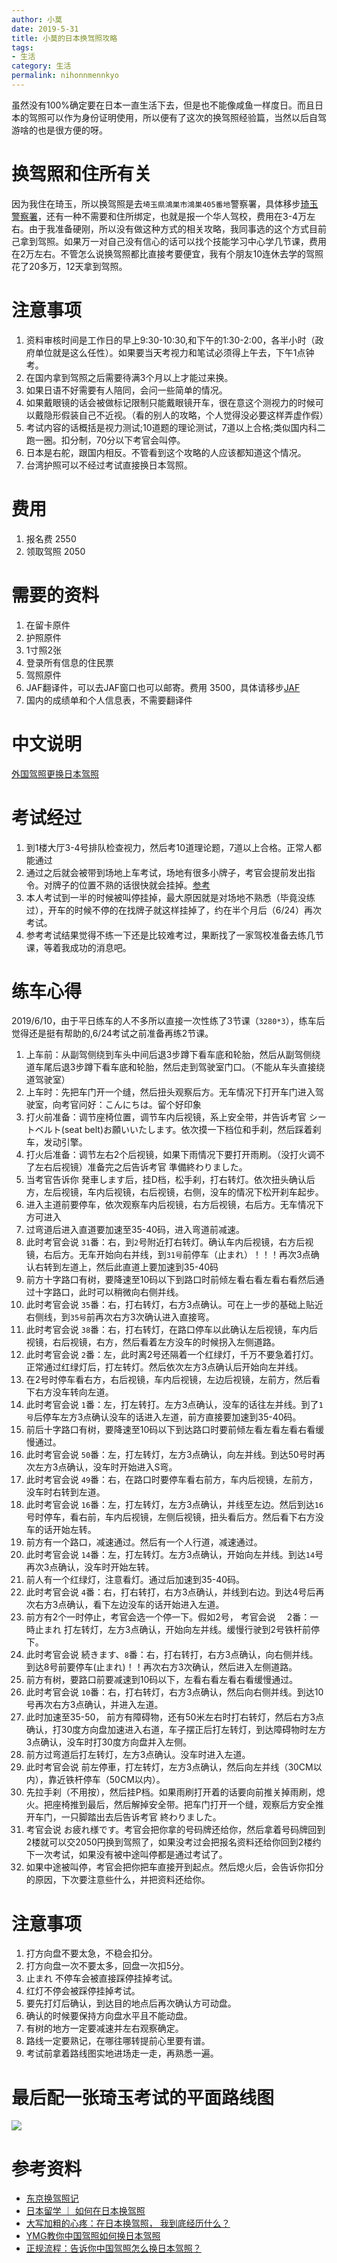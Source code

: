 ```yaml
---
author: 小莫
date: 2019-5-31
title: 小莫的日本换驾照攻略
tags:
- 生活
category: 生活
permalink: nihonnmennkyo
---
```

虽然没有100%确定要在日本一直生活下去，但是也不能像咸鱼一样度日。而且日本的驾照可以作为身份证明使用，所以便有了这次的换驾照经验篇，当然以后自驾游啥的也是很方便的呀。
<!-- more -->

# 换驾照和住所有关
因为我住在琦玉，所以换驾照是去`埼玉県鴻巣市鴻巣405番地`警察署，具体移步[琦玉警察署](https://www.police.pref.saitama.lg.jp/f0130/menkyo/gaikoku.html)，还有一种不需要和住所绑定，也就是报一个华人驾校，费用在3-4万左右。由于我准备硬刚，所以没有做这种方式的相关攻略，我同事选的这个方式目前己拿到驾照。如果万一对自己没有信心的话可以找个技能学习中心学几节课，费用在2万左右。不管怎么说换驾照都比直接考要便宜，我有个朋友10连休去学的驾照花了20多万，12天拿到驾照。

# 注意事项
1. 资料审核时间是工作日的早上9:30-10:30,和下午的1:30-2:00，各半小时（政府单位就是这么任性）。如果要当天考视力和笔试必须得上午去，下午1点钟考。
2. 在国内拿到驾照之后需要待满3个月以上才能过来换。
3. 如果日语不好需要有人陪同，会问一些简单的情况。
4. 如果戴眼镜的话会被做标记限制只能戴眼镜开车，很在意这个测视力的时候可以戴隐形假装自己不近视。（看的别人的攻略，个人觉得没必要这样弄虚作假）
5. 考试内容的话概括是视力测试;10道题的理论测试，7道以上合格;类似国内科二跑一圈。扣分制，70分以下考官会叫停。
6. 日本是右舵，跟国内相反。不管看到这个攻略的人应该都知道这个情况。
7. 台湾护照可以不经过考试直接换日本驾照。

# 费用
1. 报名费 2550
2. 领取驾照 2050

# 需要的资料
1. 在留卡原件
2. 护照原件
3. 1寸照2张
4. 登录所有信息的住民票
5. 驾照原件
6. JAF翻译件，可以去JAF窗口也可以邮寄。费用 3500，具体请移步[JAF](http://www.jaf.or.jp/inter/translation/)
7. 国内的成绩单和个人信息表，不需要翻译件

# 中文说明
[外国驾照更换日本驾照](https://www.keishicho.metro.tokyo.jp/multilingual/chinese/traffic_safety/drivers_licenses/index.files/convert_license_chinese.pdf)


# 考试经过
1. 到1楼大厅3-4号排队检查视力，然后考10道理论题，7道以上合格。正常人都能通过
2. 通过之后就会被带到场地上车考试，场地有很多小牌子，考官会提前发出指令。对牌子的位置不熟的话很快就会挂掉。[参考](http://mini.eastday.com/bdmip/180404112201086.html#)
3. 本人考试到一半的时候被叫停挂掉，最大原因就是对场地不熟悉（毕竟没练过），开车的时候不停的在找牌子就这样挂掉了，约在半个月后（6/24）再次考试。
4. 参考考试结果觉得不练一下还是比较难考过，果断找了一家驾校准备去练几节课，等着我成功的消息吧。


# 练车心得
2019/6/10，由于平日练车的人不多所以直接一次性练了3节课（`3280*3`），练车后觉得还是挺有帮助的,6/24考试之前准备再练2节课。

1. 上车前：从副驾侧绕到车头中间后退3步蹲下看车底和轮胎，然后从副驾侧绕道车尾后退3步蹲下看车底和轮胎，然后走到驾驶室门口。（不能从车头直接绕道驾驶室）
2. 上车时：先把车门开一个缝，然后扭头观察后方。无车情况下打开车门进入驾驶室，向考官问好：こんにちは。留个好印象
3. 打火前准备：调节座椅位置，调节车内后视镜，系上安全带，并告诉考官 シートベルト(seat belt)お願いいたします。依次摸一下档位和手刹，然后踩着刹车，发动引擎。
4. 打火后准备：调节左右2个后视镜，如果下雨情况下要打开雨刷。（没打火调不了左右后视镜）准备完之后告诉考官 準備終わりました。
5. 当考官告诉你 発車します后，挂D档，松手刹，打右转灯。依次扭头确认后方，左后视镜，车内后视镜，右后视镜，右侧，没车的情况下松开刹车起步。
6. 进入主道前要停车，依次观察车内后视镜，右方后视镜，右后方。无车情况下方可进入
7. 过弯道后进入直道要加速至35-40码，进入弯道前减速。
8. 此时考官会说 `31`番：右，到`2`号附近打右转灯。确认车内后视镜，右方后视镜，右后方。无车开始向右并线，到`31号`前停车（止まれ）！！！再次3点确认右转到左道上，然后此直道上要加速到35-40码
9. 前方十字路口有树，要降速至10码以下到路口时前倾左看右看左看右看然后通过十字路口，此时可以稍微向右侧并线。
10. 此时考官会说 `35`番：右，打右转灯，右方3点确认。可在上一步的基础上贴近右侧线，到`35号`前再次右方3次确认进入直接弯。
11. 此时考官会说 `38`番：右，打右转灯，在路口停车以此确认左后视镜，车内后视镜，右后视镜，右方，然后看着左方没车的时候拐入左侧道路。
12. 此时考官会说 `2`番：左，此时离2号还隔着一个红绿灯，千万不要急着打灯。正常通过红绿灯后，打左转灯。然后依次左方3点确认后开始向左并线。
13. 在2号时停车看右方，右后视镜，车内后视镜，左边后视镜，左前方，然后看下右方没车转向左道。
14. 此时考官会说 `1`番：左，打左转打。左方3点确认，没车的话往左并线。到了`1号`后停车左方3点确认没车的话进入左道，前方直接要加速到35-40码。
15. 前后十字路口有树，要降速至10码以下到达路口时要前倾左看左看左看右看缓慢通过。
16. 此时考官会说 `50`番：左，打左转灯，左方3点确认，向左并线。到达50号时再次左方3点确认，没车时开始进入S弯。
17. 此时考官会说 `49`番：右，在路口时要停车看右前方，车内后视镜，左前方，没车时右转到左道。
18. 此时考官会说 `16`番：左，打左转灯，左方3点确认，并线至左边。然后到达`16`号时停车，看右前，车内后视镜，左侧后视镜，扭头看后方。然后看下右方没车的话开始左转。
19. 前方有一个路口，减速通过。然后有一个人行道，减速通过。
20. 此时考官会说 `14`番：左，打左转灯。左方3点确认，开始向左并线。到达`14`号再次3点确认，没车时开始左转。
21. 前人有一个红绿灯，注意看灯。通过后加速到35-40码。
22. 此时考官会说 `4`番：右，打右转打，右方3点确认，并线到右边。到达4号后再次右方3点确认，看下左边没车的话开始进入左道。
23. 前方有2个一时停止，考官会选一个停一下。假如2号， 考官会说 　2番：一時止まれ 打左转灯，左方3点确认，开始向左并线。缓慢行驶到2号铁杆前停下。
24. 此时考官会说 続きます、`8`番：右，打右转打，右方3点确认，向右侧并线。到达8号前要停车(止まれ)！！再次右方3次确认，然后进入左侧道路。
25. 前方有树，要路口前要减速到10码以下，左看右看左看右看缓慢通过。
26. 此时考官会说 `10`番：右，打右转灯，右方3点确认，然后向右侧并线。到达10号再次右方3点确认，并进入左道。
27. 此时加速至35-50， 前方有障碍物，还有50米左右时打右转灯，然后右方3点确认，打30度方向盘加速进入右道，车子摆正后打左转灯，到达障碍物时左方3点确认，没车时打30度方向盘并入左侧。
28. 前方过弯道后打左转灯，左方3点确认。没车时进入左道。
29. 此时考官会说 前左停車，打左转灯，左方3点确认，然后向左并线（30CM以内），靠近铁杆停车（50CM以内）。
30. 先拉手刹（不用按），然后挂P档。如果雨刷打开着的话要向前推关掉雨刷，熄火。把座椅推到最后，然后解掉安全带。把车门打开一个缝，观察后方安全推开车门，一只脚踏出去后告诉考官 終わりました。
31. 考官会说 お疲れ様です。考官会把你拿的号码牌还给你，然后拿着号码牌回到2楼就可以交2050円换到驾照了，如果没考过会把报名资料还给你回到2楼约下一次考试，如果没有被中途叫停都是通过考试了。
32. 如果中途被叫停，考官会把你把车直接开到起点。然后熄火后，会告诉你扣分的原因，下次要注意些什么，并把资料还给你。

# 注意事项
1. 打方向盘不要太急，不稳会扣分。
2. 打方向盘一次不要太多，回盘一次扣5分。
3. 止まれ 不停车会被直接踩停挂掉考试。
4. 红灯不停会被踩停挂掉考试。
5. 要先打灯后确认，到达目的地点后再次确认方可动盘。
6. 确认的时候要保持方向盘水平且不能动盘。
7. 有树的地方一定要减速并左右观察确定。
8. 路线一定要熟记，在哪往哪转提前心里要有谱。
9. 考试前拿着路线图实地进场走一走，再熟悉一遍。

# 最后配一张琦玉考试的平面路线图
![](/img/blog/saitama.png)
 
# 参考资料
- [东京换驾照记](https://blog.xiangzhuyuan.com/tranfer-chinese-driver-license-to-japanese/)
- [日本留学 ｜ 如何在日本换驾照](https://baijiahao.baidu.com/s?id=1595714456461270665&wfr=spider&for=pc)
- [大写加粗的心疼：在日本换驾照， 我到底经历什么？](http://blog.sina.com.cn/s/blog_16ec33b7a0102x22s.html?tj=1)
- [YMG教你中国驾照如何换日本驾照](http://mini.eastday.com/bdmip/180404112201086.html#)
- [正规流程：告诉你中国驾照怎么换日本驾照？](https://baijiahao.baidu.com/s?id=1590619232778171249&wfr=spider&for=pc)

